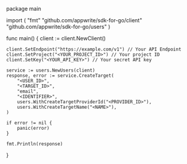 package main

import (
    "fmt"
    "github.com/appwrite/sdk-for-go/client"
    "github.com/appwrite/sdk-for-go/users"
)

func main() {
    client := client.NewClient()

    client.SetEndpoint("https://example.com/v1") // Your API Endpoint
    client.SetProject("<YOUR_PROJECT_ID>") // Your project ID
    client.SetKey("<YOUR_API_KEY>") // Your secret API key

    service := users.NewUsers(client)
    response, error := service.CreateTarget(
        "<USER_ID>",
        "<TARGET_ID>",
        "email",
        "<IDENTIFIER>",
        users.WithCreateTargetProviderId("<PROVIDER_ID>"),
        users.WithCreateTargetName("<NAME>"),
    )

    if error != nil {
        panic(error)
    }

    fmt.Println(response)
}
